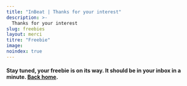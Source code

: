 ```yaml
---
title: "InBeat | Thanks for your interest"
description: >-
  Thanks for your interest
slug: freebies
layout: merci
titre: "Freebie"
image: 
noindex: true
---
```

#### Stay tuned, your freebie is on its way. It should be in your inbox in a minute. [Back home](/).